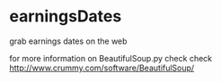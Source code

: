 # earningsDates
grab earnings dates on the web

for more information on BeautifulSoup.py check check http://www.crummy.com/software/BeautifulSoup/
